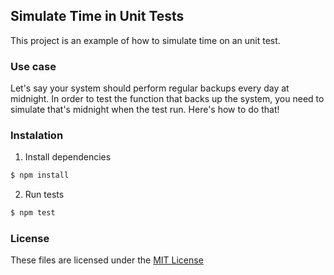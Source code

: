 ## Simulate Time in Unit Tests

This project is an example of how to simulate time on an unit test.

### Use case

Let's say your system should perform regular backups every day at midnight.
In order to test the function that backs up the system, you need to simulate that's midnight when the test run. Here's how to do that!

### Instalation

1. Install dependencies

```bash
$ npm install
```

2. Run tests

```bash
$ npm test
```

### License

These files are licensed under the [MIT License](LICENSE)
